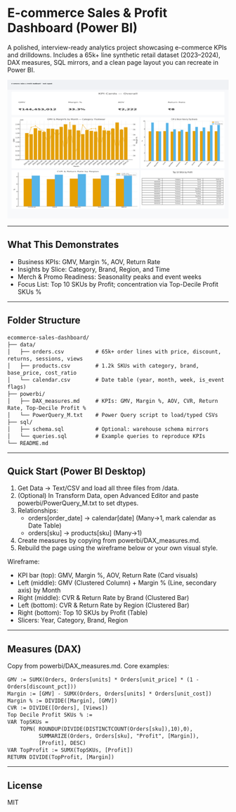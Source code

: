 # E-commerce Sales & Profit Dashboard (Power BI)

A polished, interview-ready analytics project showcasing e-commerce KPIs and drilldowns. Includes a 65k+ line synthetic retail dataset (2023–2024), DAX measures, SQL mirrors, and a clean page layout you can recreate in Power BI.

![Dashboard Mock](./dashboard_mock.png)

---

## What This Demonstrates
- Business KPIs: GMV, Margin %, AOV, Return Rate
- Insights by Slice: Category, Brand, Region, and Time
- Merch & Promo Readiness: Seasonality peaks and event weeks
- Focus List: Top 10 SKUs by Profit; concentration via Top-Decile Profit SKUs %

---

## Folder Structure
```
ecommerce-sales-dashboard/
├── data/
│   ├── orders.csv          # 65k+ order lines with price, discount, returns, sessions, views
│   ├── products.csv        # 1.2k SKUs with category, brand, base_price, cost_ratio
│   └── calendar.csv        # Date table (year, month, week, is_event flags)
├── powerbi/
│   ├── DAX_measures.md     # KPIs: GMV, Margin %, AOV, CVR, Return Rate, Top-Decile Profit %
│   └── PowerQuery_M.txt    # Power Query script to load/typed CSVs
├── sql/
│   ├── schema.sql          # Optional: warehouse schema mirrors
│   └── queries.sql         # Example queries to reproduce KPIs
└── README.md
```

---

## Quick Start (Power BI Desktop)
1. Get Data -> Text/CSV and load all three files from /data.
2. (Optional) In Transform Data, open Advanced Editor and paste powerbi/PowerQuery_M.txt to set dtypes.
3. Relationships:
   - orders[order_date] -> calendar[date] (Many->1, mark calendar as Date Table)
   - orders[sku] -> products[sku] (Many->1)
4. Create measures by copying from powerbi/DAX_measures.md.
5. Rebuild the page using the wireframe below or your own visual style.

Wireframe:
- KPI bar (top): GMV, Margin %, AOV, Return Rate (Card visuals)
- Left (middle): GMV (Clustered Column) + Margin % (Line, secondary axis) by Month
- Right (middle): CVR & Return Rate by Brand (Clustered Bar)
- Left (bottom): CVR & Return Rate by Region (Clustered Bar)
- Right (bottom): Top 10 SKUs by Profit (Table)
- Slicers: Year, Category, Brand, Region

---

## Measures (DAX)
Copy from powerbi/DAX_measures.md. Core examples:
```DAX
GMV := SUMX(Orders, Orders[units] * Orders[unit_price] * (1 - Orders[discount_pct]))
Margin := [GMV] - SUMX(Orders, Orders[units] * Orders[unit_cost])
Margin % := DIVIDE([Margin], [GMV])
CVR := DIVIDE([Orders], [Views])
Top Decile Profit SKUs % := 
VAR TopSKUs =
    TOPN( ROUNDUP(DIVIDE(DISTINCTCOUNT(Orders[sku]),10),0),
          SUMMARIZE(Orders, Orders[sku], "Profit", [Margin]),
          [Profit], DESC)
VAR TopProfit := SUMX(TopSKUs, [Profit])
RETURN DIVIDE(TopProfit, [Margin])
```

---


## License
MIT
